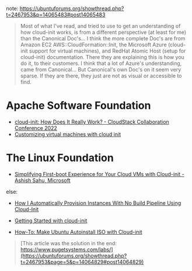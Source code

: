 note: https://ubuntuforums.org/showthread.php?t=2467953&p=14065483#post14065483
>Most of what I've read, and tried to use to get an understanding of how cloud-init works, is from a different perspective (at least for me) than the Canonical Doc's... I think the more complete Doc's are from Amazon EC2 AWS::CloudFormation::Init, the Microsoft Azure (cloud-init support for virtual machines), and RedHat Atomic Host (setup for cloud-init) documentation. There they are explaining this is how you do it, to their customers. I think that a lot of Azure's understanding, came from Canonical... But Canonical's own Doc's on it seem very sparse. If they are there, they just are not as visual or accessible to find.

# Apache Software Foundation
- [cloud-init: How Does It Really Work? - CloudStack Collaboration Conference 2022](https://youtu.be/seknX44Ktfc)
- [Customizing virtual machines with cloud init](https://youtu.be/7biaqn-VUOg)

# The Linux Foundation
- [Simplifying First-boot Experience for Your Cloud VMs with Cloud-init - Ashish Sahu, Microsoft](https://youtu.be/piZU2VzAH8o)

else:
- [How I Automatically Provision Instances With No Build Pipeline Using Cloud-Init](https://youtu.be/8rRLjML68dQ)
- [Getting Started with cloud-init](https://youtu.be/exeuvgPxd-E)

- [How-To: Make Ubuntu Autoinstall ISO with Cloud-init](https://www.pugetsystems.com/labs/hpc/How-To-Make-Ubuntu-Autoinstall-ISO-with-Cloud-init-2213/)
>[This article was the solution in the end: https://www.pugetsystems.com/labs/](https://ubuntuforums.org/showthread.php?t=2467953&page=5&p=14064829#post14064829)
